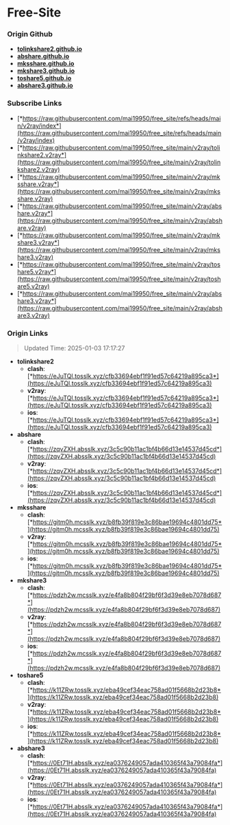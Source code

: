 # Free-Site

### Origin Github

- [**tolinkshare2.github.io**](https://github.com/tolinkshare2/tolinkshare2.github.io)
- [**abshare.github.io**](https://github.com/abshare/abshare.github.io)
- [**mksshare.github.io**](https://github.com/mksshare/mksshare.github.io)
- [**mkshare3.github.io**](https://github.com/mkshare3/mkshare3.github.io)
- [**toshare5.github.io**](https://github.com/toshare5/toshare5.github.io)
- [**abshare3.github.io**](https://github.com/abshare3/abshare3.github.io)

### Subscribe Links

- [*https://raw.githubusercontent.com/mai19950/free_site/refs/heads/main/v2ray/index*](https://raw.githubusercontent.com/mai19950/free_site/refs/heads/main/v2ray/index)
- [*https://raw.githubusercontent.com/mai19950/free_site/main/v2ray/tolinkshare2.v2ray*](https://raw.githubusercontent.com/mai19950/free_site/main/v2ray/tolinkshare2.v2ray)
- [*https://raw.githubusercontent.com/mai19950/free_site/main/v2ray/mksshare.v2ray*](https://raw.githubusercontent.com/mai19950/free_site/main/v2ray/mksshare.v2ray)
- [*https://raw.githubusercontent.com/mai19950/free_site/main/v2ray/abshare.v2ray*](https://raw.githubusercontent.com/mai19950/free_site/main/v2ray/abshare.v2ray)
- [*https://raw.githubusercontent.com/mai19950/free_site/main/v2ray/mkshare3.v2ray*](https://raw.githubusercontent.com/mai19950/free_site/main/v2ray/mkshare3.v2ray)
- [*https://raw.githubusercontent.com/mai19950/free_site/main/v2ray/toshare5.v2ray*](https://raw.githubusercontent.com/mai19950/free_site/main/v2ray/toshare5.v2ray)
- [*https://raw.githubusercontent.com/mai19950/free_site/main/v2ray/abshare3.v2ray*](https://raw.githubusercontent.com/mai19950/free_site/main/v2ray/abshare3.v2ray)

### Origin Links

> Updated Time: 2025-01-03 17:17:27

- **tolinkshare2**
  - **clash**: [*https://eJuTQl.tosslk.xyz/cfb33694ebf1f91ed57c64219a895ca3*](https://eJuTQl.tosslk.xyz/cfb33694ebf1f91ed57c64219a895ca3)
  - **v2ray**: [*https://eJuTQl.tosslk.xyz/cfb33694ebf1f91ed57c64219a895ca3*](https://eJuTQl.tosslk.xyz/cfb33694ebf1f91ed57c64219a895ca3)
  - **ios**: [*https://eJuTQl.tosslk.xyz/cfb33694ebf1f91ed57c64219a895ca3*](https://eJuTQl.tosslk.xyz/cfb33694ebf1f91ed57c64219a895ca3)
- **abshare**
  - **clash**: [*https://zqvZXH.absslk.xyz/3c5c90b11ac1bf4b66d13e14537d45cd*](https://zqvZXH.absslk.xyz/3c5c90b11ac1bf4b66d13e14537d45cd)
  - **v2ray**: [*https://zqvZXH.absslk.xyz/3c5c90b11ac1bf4b66d13e14537d45cd*](https://zqvZXH.absslk.xyz/3c5c90b11ac1bf4b66d13e14537d45cd)
  - **ios**: [*https://zqvZXH.absslk.xyz/3c5c90b11ac1bf4b66d13e14537d45cd*](https://zqvZXH.absslk.xyz/3c5c90b11ac1bf4b66d13e14537d45cd)
- **mksshare**
  - **clash**: [*https://gitm0h.mcsslk.xyz/b8fb39f819e3c86bae19694c4801dd75*](https://gitm0h.mcsslk.xyz/b8fb39f819e3c86bae19694c4801dd75)
  - **v2ray**: [*https://gitm0h.mcsslk.xyz/b8fb39f819e3c86bae19694c4801dd75*](https://gitm0h.mcsslk.xyz/b8fb39f819e3c86bae19694c4801dd75)
  - **ios**: [*https://gitm0h.mcsslk.xyz/b8fb39f819e3c86bae19694c4801dd75*](https://gitm0h.mcsslk.xyz/b8fb39f819e3c86bae19694c4801dd75)
- **mkshare3**
  - **clash**: [*https://pdzh2w.mcsslk.xyz/e4fa8b804f29bf6f3d39e8eb7078d687*](https://pdzh2w.mcsslk.xyz/e4fa8b804f29bf6f3d39e8eb7078d687)
  - **v2ray**: [*https://pdzh2w.mcsslk.xyz/e4fa8b804f29bf6f3d39e8eb7078d687*](https://pdzh2w.mcsslk.xyz/e4fa8b804f29bf6f3d39e8eb7078d687)
  - **ios**: [*https://pdzh2w.mcsslk.xyz/e4fa8b804f29bf6f3d39e8eb7078d687*](https://pdzh2w.mcsslk.xyz/e4fa8b804f29bf6f3d39e8eb7078d687)
- **toshare5**
  - **clash**: [*https://k11ZRw.tosslk.xyz/eba49cef34eac758ad01f5668b2d23b8*](https://k11ZRw.tosslk.xyz/eba49cef34eac758ad01f5668b2d23b8)
  - **v2ray**: [*https://k11ZRw.tosslk.xyz/eba49cef34eac758ad01f5668b2d23b8*](https://k11ZRw.tosslk.xyz/eba49cef34eac758ad01f5668b2d23b8)
  - **ios**: [*https://k11ZRw.tosslk.xyz/eba49cef34eac758ad01f5668b2d23b8*](https://k11ZRw.tosslk.xyz/eba49cef34eac758ad01f5668b2d23b8)
- **abshare3**
  - **clash**: [*https://0Et71H.absslk.xyz/ea0376249057ada410365f43a79084fa*](https://0Et71H.absslk.xyz/ea0376249057ada410365f43a79084fa)
  - **v2ray**: [*https://0Et71H.absslk.xyz/ea0376249057ada410365f43a79084fa*](https://0Et71H.absslk.xyz/ea0376249057ada410365f43a79084fa)
  - **ios**: [*https://0Et71H.absslk.xyz/ea0376249057ada410365f43a79084fa*](https://0Et71H.absslk.xyz/ea0376249057ada410365f43a79084fa)
